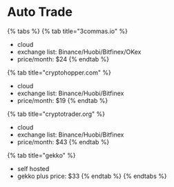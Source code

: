 # Auto Trade

{% tabs %}
{% tab title="3commas.io" %}
* cloud
* exchange list:  Binance/Huobi/Bitfinex/OKex
* price/month: $24
{% endtab %}

{% tab title="cryptohopper.com" %}
* cloud
* exchange list:  Binance/Huobi/Bitfinex
* price/month: $19
{% endtab %}

{% tab title="cryptotrader.org" %}
* cloud
* exchange list:  Binance/Huobi/Bitfinex
* price/month: $43
{% endtab %}

{% tab title="gekko" %}
* self hosted
* gekko plus price: $33
{% endtab %}
{% endtabs %}

### 



